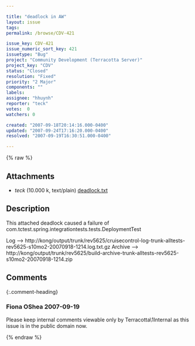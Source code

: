 ```yaml
---

title: "deadlock in AW"
layout: issue
tags: 
permalink: /browse/CDV-421

issue_key: CDV-421
issue_numeric_sort_key: 421
issuetype: "Bug"
project: "Community Development (Terracotta Server)"
project_key: "CDV"
status: "Closed"
resolution: "Fixed"
priority: "2 Major"
components: ""
labels: 
assignee: "hhuynh"
reporter: "teck"
votes:  0
watchers: 0

created: "2007-09-18T20:14:16.000-0400"
updated: "2007-09-24T17:16:20.000-0400"
resolved: "2007-09-19T16:30:51.000-0400"

---
```




{% raw %}


## Attachments
  
* <em>teck</em> (10.000 k, text/plain) [deadlock.txt](/attachments/CDV/CDV-421/deadlock.txt)
  



## Description

<div markdown="1" class="description">

This attached deadlock caused a failure of com.tctest.spring.integrationtests.tests.DeploymentTest

Log --> http://kong/output/trunk/rev5625/cruisecontrol-log-trunk-alltests-rev5625-s10mo2-20070918-1214.log.txt.gz
Archive --> http://kong/output/trunk/rev5625/build-archive-trunk-alltests-rev5625-s10mo2-20070918-1214.zip


</div>

## Comments


{:.comment-heading}
### **Fiona OShea** <span class="date">2007-09-19</span>

<div markdown="1" class="comment">

Please keep internal comments viewable only by Terracotta\1Internal as this issue is in the public domain now.

</div>



{% endraw %}
